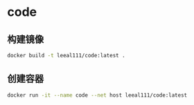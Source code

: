 # code

## 构建镜像
```bash
docker build -t leeal111/code:latest .
```

## 创建容器
```bash
docker run -it --name code --net host leeal111/code:latest
```